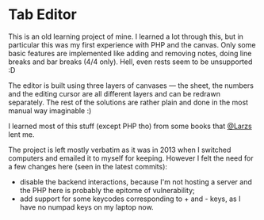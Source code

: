 # Tab Editor

This is an old learning project of mine. I learned a lot through this, but in
particular this was my first experience with PHP and the canvas. Only some
basic features are implemented like adding and removing notes, doing line
breaks and bar breaks (4/4 only). Hell, even rests seem to be unsupported :D

The editor is built using three layers of canvases — the sheet, the numbers
and the editing cursor are all different layers and can be redrawn separately.
The rest of the solutions are rather plain and done in the most manual way
imaginable :)

I learned most of this stuff (except PHP tho) from some books that 
[@Larzs](https://github.com/Larzs) lent me.

The project is left mostly verbatim as it was in 2013 when I switched computers
and emailed it to myself for keeping. However I felt the need for a few changes
here (seen in the latest commits):

- disable the backend interactions, because I'm not hosting a server and the
PHP here is probably the epitome of vulnerability;
- add support for some keycodes corresponding to + and - keys, as I have no
numpad keys on my laptop now.
